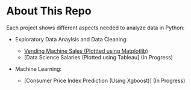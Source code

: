 # About This Repo

Each project shows different aspects needed to analyze data in Python:

  * Exploratory Data Anaylsis and Data Cleaning:
    
      * [Vending Machine Sales (Plottted using Matplotlib)](PythonProjects/VendingMachineSales)
      * [Data Science Salaries (Plotted using Tableau] (In Progress)

  * Machine Learning:
      * [Consumer Price Index Prediction (Using Xgboost)] (In Progress)
    
